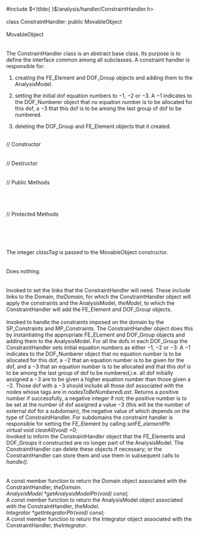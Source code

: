 \
\#include $<\tilde{ }$/analysis/handler/ConstraintHandler.h$>$\
\
class ConstraintHandler: public MovableObject\
\
MovableObject\
\
\
The ConstraintHandler class is an abstract base class. Its purpose is to
define the interface common among all subclasses. A constraint handler
is responsible for:

1.  creating the FE_Element and DOF_Group objects and adding them to the
    AnalysisModel.

2.  setting the initial dof equation numbers to $-1$, $-2$ or $-3$. A
    $-1$ indicates to the DOF_Numberer object that no equation number is
    to be allocated for this dof, a $-3$ that this dof is to be among
    the last group of dof to be numbered.

3.  deleting the DOF_Group and FE_Element objects that it created.

\
// Constructor\
\
\
// Destructor\
\
\
// Public Methods\
\
\
\
\
// Protected Methods\
\
\
\
\
\
The integer *classTag* is passed to the MovableObject constructor.\
\
\
Does nothing.\
\
\
Invoked to set the links that the ConstraintHandler will need. These
include links to the Domain, *theDomain*, for which the
ConstraintHandler object will apply the constraints and the
AnalysisModel, *theModel*, to which the ConstraintHandler will add the
FE_Element and DOF_Group objects.\
\
Invoked to handle the constraints imposed on the domain by the
SP_Constraints and MP_Constraints. The ConstraintHandler object does
this by instantiating the appropriate FE_ELement and DOF_Group objects
and adding them to the AnalysisModel. For all the dofs in each DOF_Group
the ConstraintHandler sets initial equation numbers as either $-1$, $-2$
or $-3$: A $-1$ indicates to the DOF_Numberer object that no equation
number is to be allocated for this dof, a $-2$ that an equation number
is to be given for the dof, and a $-3$ that an equation number is to be
allocated and that this dof is to be among the last group of dof to be
numbered,i.e. all dof initially assigned a $-3$ are to be given a higher
equation number than those given a $-2$. Those dof with a $-3$ should
include all those dof associated with the nodes whose tags are in
*nodesToBeNumberedLast*. Returns a positive number if successfully, a
negative integer if not; the positive number is to be set at the number
of dof assigned a value $-3$ (this will be the number of external dof
for a subdomain), the negative value of which depends on the type of
ConstraintHandler. For subdomains the constraint handler is responsible
for setting the FE_Element by calling *setFE_elementPtr*.\
*virtual void clearAll(void) =0;*\
Invoked to inform the ConstraintHandler object that the FE_Elements and
DOF_Groups it constructed are no longer part of the AnalysisModel. The
ConstraintHandler can delete these objects if necessary; or the
ConstraintHandler can store them and use them in subsequent calls to
*handle()*.\
\
\
A const member function to return the Domain object associated with the
ConstraintHandler, *theDomain*.\
*AnalysisModel \*getAnalysisModelPtr(void) const;*\
A const member function to return the AnalysisModel object associated
with the ConstraintHandler, *theModel*.\
*Integrator \*getIntegratorPtr(void) const;*\
A const member function to return the Integrator object associated with
the ConstraintHandler, *theIntegrator*.
